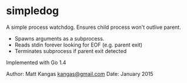 # simpledog

A simple process watchdog. Ensures child process won't outlive parent.

- Spawns arguments as a subprocess.
- Reads stdin forever looking for EOF (e.g. parent exit)
- Terminates subprocess if parent exit detected

Implemented with Go 1.4

Author: Matt Kangas <kangas@gmail.com>
Date: January 2015
